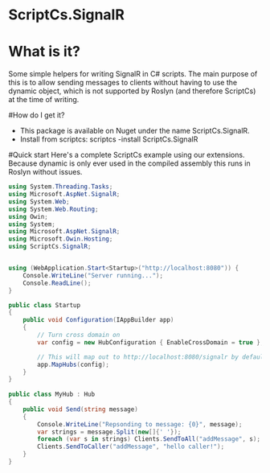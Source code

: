 ScriptCs.SignalR
================

# What is it?
Some simple helpers for writing SignalR in C# scripts. The main purpose of this is to allow sending messages to clients without having to use the dynamic object, which is not supported by Roslyn (and therefore ScriptCs) at the time of writing.

#How do I get it?
* This package is available on Nuget under the name ScriptCs.SignalR.
* Install from scriptcs: scriptcs -install ScriptCs.SignalR

#Quick start
Here's a complete ScriptCs example using our extensions. Because dynamic is only ever used in the compiled assembly this runs in Roslyn without issues.

```csharp
using System.Threading.Tasks;
using Microsoft.AspNet.SignalR;
using System.Web;
using System.Web.Routing;
using Owin; 
using System;
using Microsoft.AspNet.SignalR;
using Microsoft.Owin.Hosting;
using ScriptCs.SignalR;


using (WebApplication.Start<Startup>("http://localhost:8080")) {
	Console.WriteLine("Server running...");
	Console.ReadLine();
}

public class Startup
{
	public void Configuration(IAppBuilder app)
	{     
		// Turn cross domain on 
		var config = new HubConfiguration { EnableCrossDomain = true };

		// This will map out to http://localhost:8080/signalr by default
		app.MapHubs(config);
	}
}
	
public class MyHub : Hub
{
	public void Send(string message)
	{
		Console.WriteLine("Repsonding to message: {0}", message);
		var strings = message.Split(new[]{' '});
		foreach (var s in strings) Clients.SendToAll("addMessage", s);
		Clients.SendToCaller("addMessage", "hello caller!");
	}
}
```